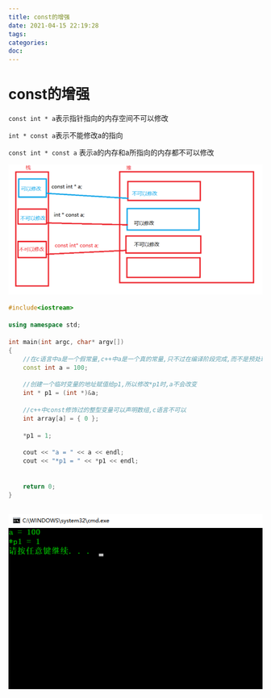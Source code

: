```yaml
---
title: const的增强
date: 2021-04-15 22:19:28
tags:
categories:
doc:
---
```


# const的增强

`const int * a`表示指针指向的内存空间不可以修改

`int * const a`表示不能修改a的指向

`const int * const a` 表示a的内存和a所指向的内存都不可以修改





![1618497147515](../../themes/pure/source/images/javawz/1618497147515.png)



```c++
#include<iostream>

using namespace std;

int main(int argc, char* argv[])
{
	//在c语言中a是一个假常量,c++中a是一个真的常量,只不过在编译阶段完成,而不是预处理阶段
	const int a = 100;

	//创建一个临时变量的地址赋值给p1,所以修改*p1时,a不会改变
	int * p1 = (int *)&a;

	//c++中const修饰过的整型变量可以声明数组,c语言不可以
	int array[a] = { 0 };

	*p1 = 1;
	
	cout << "a = " << a << endl;
	cout << "*p1 = " << *p1 << endl;


	return 0;
}



```

![1618498667603](../../themes/pure/source/images/javawz/1618498667603.png)